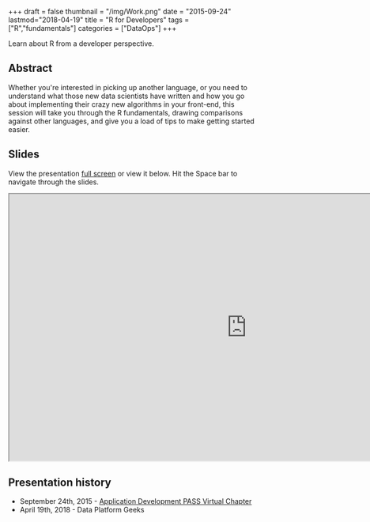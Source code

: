 +++
draft = false
thumbnail = "/img/Work.png"
date = "2015-09-24"
lastmod="2018-04-19"
title = "R for Developers"
tags = ["R","fundamentals"]
categories = ["DataOps"]
+++

Learn about R from a developer perspective.

## Abstract
Whether you're interested in picking up another language, or you need to understand what those new data scientists have written and how you go about implementing their crazy new algorithms in your front-end, this session will take you through the R fundamentals, drawing comparisons against other languages, and give you a load of tips to make getting started easier.

## Slides
View the presentation [full screen](http://stephlocke.info/Rtraining/r101.html) or view it below. Hit the Space bar to navigate through the slides.

<iframe src="http://stephlocke.info/Rtraining/r101.html" width="960" height="540"></iframe>


<!--## Videos-->

## Presentation history
- September 24th, 2015 - [Application Development PASS Virtual Chapter](http://appdev.pass.org/?EventID=3838)
- April 19th, 2018 - Data Platform Geeks
